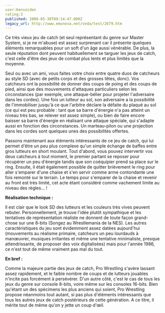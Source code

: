 ```yaml
---
user:Kenseiden
rating:3
published: 2008-05-30T09:14:47.000Z
legacy_url: http://www.emunova.net/veda/test/2679.htm
---
```

Ce très vieux jeu de catch (et seul représentant du genre sur Master System, si je ne m'abuse) est assez surprenant car il présente quelques éléments remarquables pour un soft d'un âge aussi vénérable. De plus, la seule réputation dont peuvent habituellement se targuer les jeux de catch, c'est celle d'être des jeux de combat plus lents et plus limités que la moyenne.  

  

Seul ou avec un ami, vous faites votre choix entre quatre duos de catcheurs au style SD (avec de petits corps et des grosses têtes, donc). Vos catcheurs ont la possibilité de donner des coups de poing et des coups de pied, ainsi que des mouvements d'attaques particuliers selon les circonstances (par exemple, une attaque-bélier pour projeter l'adversaire dans les cordes). Une fois un lutteur au sol, son adversaire a la possibilité de l'immobiliser jusqu'à ce que l'arbitre déclare la défaite du plaqué au sol (ce qui est peu probable : tant que sa barre d'énergie n'a pas atteint un niveau très bas, se relever est assez simple), ou bien de faire encore baisser sa barre d'énergie en réalisant une attaque spéciale, qui s'adapte aussi en fonction des circonstances. Un marteau-pilon ou une projection dans les cordes sont quelques unes des possibilités offertes.  

  

Passons maintenant aux éléments intéressants de ce jeu de catch, qui lui permet d'être un peu plus complexe qu'un simple échange de baffes entre gros lutteurs en short moulant. Tout d'abord, vous pouvez intervertir vos deux catcheurs à tout moment, le premier partant se reposer pour récupérer un peu d'énergie tandis que son coéquipier prend sa place sur le ring. Ensuite, il était également possible de quitter brièvement le ring pour aller s'emparer d'une chaise et s'en servir comme arme contondante une fois remonté sur le terrain. Le temps pour s'emparer de la chaise et revenir au front est très limité, cet acte étant considéré comme vachement limite au niveau des règles... !  

  

**Réalisation technique :**  

Il est clair que le look SD des lutteurs et les couleurs très vives peuvent rebuter. Personnellement, je trouve l'idée plutôt sympathique et les tentatives de représentation réaliste ne donnent de toute façon grand-chose sur une 8-bits (Songez au Wrestlemania de la NES). Les autres caractéristiques du jeu sont évidemment assez datées aujourd'hui (mouvements au réalisme primaire, catcheurs un peu lourdauds à manœuvrer, musiques irritantes et même une tentative minimaliste, presque attendrissante, de proposer des voix digitalisées) mais pour l'année 1986, ce n'est tout de même vraiment pas mal du tout.  

  

**En bref :**  

Comme la majeure partie des jeux de catch, Pro Wrestling s'avère lassant assez rapidement, et le faible nombre de coups et de lutteurs jouables n'incite pas forcément à persévérer. D'un autre côté, c'est le cas de tous les jeux du genre sur console 8-bits, voire même sur les consoles 16-bits. Bien qu'étant un des spécimens les plus anciens qui soient, Pro Wrestling propose néanmoins tout autant, si pas plus d'éléments intéressants que tous les autres jeux de catch postérieurs de cette génération. A ce titre, il mérite tout de même qu'on y jette un coup d'œil.